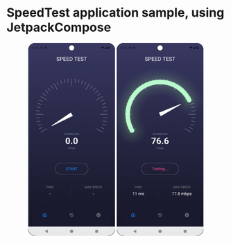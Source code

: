 

# SpeedTest application sample, using JetpackCompose


<p align="center">
  <img src="https://github.com/amirdorri/speedTestApp/blob/master/app/src/main/res/drawable/first.png" alt="First Image" width="200" margin="50px"/>
  <img src="https://github.com/amirdorri/speedTestApp/blob/master/app/src/main/res/drawable/second.png" alt="Second Image" width="200"/>
</p>




